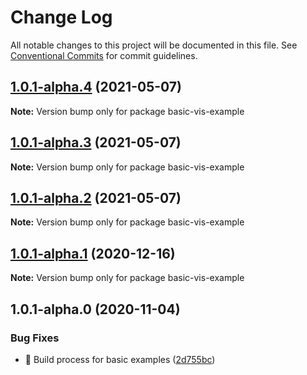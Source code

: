 # Change Log

All notable changes to this project will be documented in this file.
See [Conventional Commits](https://conventionalcommits.org) for commit guidelines.

## [1.0.1-alpha.4](https://github.com/visdesignlab/trrack/compare/basic-vis-example@1.0.1-alpha.3...basic-vis-example@1.0.1-alpha.4) (2021-05-07)

**Note:** Version bump only for package basic-vis-example





## [1.0.1-alpha.3](https://github.com/visdesignlab/trrack/compare/basic-vis-example@1.0.1-alpha.2...basic-vis-example@1.0.1-alpha.3) (2021-05-07)

**Note:** Version bump only for package basic-vis-example





## [1.0.1-alpha.2](https://github.com/visdesignlab/trrack/compare/basic-vis-example@1.0.1-alpha.1...basic-vis-example@1.0.1-alpha.2) (2021-05-07)

**Note:** Version bump only for package basic-vis-example





## [1.0.1-alpha.1](https://github.com/visdesignlab/trrack/compare/basic-vis-example@1.0.1-alpha.0...basic-vis-example@1.0.1-alpha.1) (2020-12-16)

**Note:** Version bump only for package basic-vis-example





## 1.0.1-alpha.0 (2020-11-04)


### Bug Fixes

* 🐛 Build process for basic examples ([2d755bc](https://github.com/visdesignlab/trrack/commit/2d755bc2e91034456b9b01e12f7516d215312eeb))
